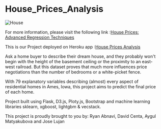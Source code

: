 # House_Prices_Analysis

![House](https://storage.googleapis.com/kaggle-competitions/kaggle/5407/media/housesbanner.png)

<p>For more information, please visit the following link :<a href="https://www.kaggle.com/c/house-prices-advanced-regression-techniques" target="_blank">House Prices: Advanced Regression Techniques</a></p>

<p>This is our Project deployed on Heroku app :<a href="https://house-prices-analysis.herokuapp.com/"target="_blank">House Prices Analysis</a></p>

Ask a home buyer to describe their dream house, and they probably won't begin with the height of the basement ceiling or the proximity to an east-west railroad. But this dataset proves that much more influences price negotiations than the number of bedrooms or a white-picket fence.

With 79 explanatory variables describing (almost) every aspect of residential homes in Ames, Iowa, this project aims to predict the final price of each home.

Project built using Flask, D3.js, Ploty.js, Bootstrap and machine learning libraries sklearn, xgboost, lightgbm & vecstack.

This project is proudly brought to you by: Ryan Abnavi, David Centa, Aygul Matyakubova and Jose Lujan
